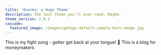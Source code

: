 ```yaml
---
title: 'Ananke: a Hugo Theme'
description: The last theme you'll ever need. Maybe.
theme_version: 2.8.2
cascade:
  featured_image: /images/gohugo-default-sample-hero-image.jpg
---
```

This is my fight song - getter get back at your tongue! 🤑 This is a blog for moneymakers